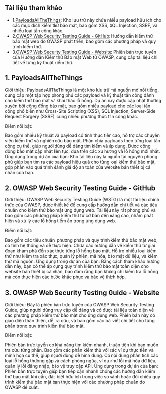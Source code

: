 ##                                                                                      Tài liệu tham khảo

- 1.[PayloadsAllTheThings](https://github.com/swisskyrepo/PayloadsAllTheThings): Kho lưu trữ này chứa nhiều payload hữu ích cho các mục đích kiểm thử bảo mật, bao gồm XSS, SQL Injection, SSRF, và nhiều loại tấn công khác.
- 2.[OWASP Web Security Testing Guide - GitHub](https://github.com/OWASP/wstg/tree/master/document/4-Web_Application_Security_Testing): Hướng dẫn kiểm thử bảo mật web do OWASP phát triển, bao gồm các phương pháp và quy trình kiểm thử.
- 3.[OWASP Web Security Testing Guide - Website](https://owasp.org/www-project-web-security-testing-guide/v42/): Phiên bản trực tuyến của Hướng dẫn Kiểm thử Bảo mật Web từ OWASP, cung cấp tài liệu chi tiết về từng kỹ thuật kiểm thử.

## 1. PayloadsAllTheThings
Giới thiệu:
PayloadsAllTheThings là một kho lưu trữ mã nguồn mở nổi tiếng, cung cấp một tập hợp phong phú các payload và kỹ thuật tấn công dành cho kiểm thử bảo mật và khai thác lỗ hổng. Dự án này được cập nhật thường xuyên bởi cộng đồng bảo mật, bao gồm nhiều payload cho các loại tấn công phổ biến như Cross-Site Scripting (XSS), SQL Injection, Server-Side Request Forgery (SSRF), cùng nhiều phương thức tấn công khác.

Điểm nổi bật:

Bao gồm nhiều kỹ thuật và payload có tính thực tiễn cao, hỗ trợ các chuyên viên kiểm thử và nghiên cứu bảo mật.
Phân chia payloads theo từng loại tấn công cụ thể, giúp người dùng dễ dàng tìm kiếm và áp dụng.
Được cộng đồng bảo mật cập nhật liên tục, dựa trên các xu hướng và lỗ hổng mới nhất.
Ứng dụng trong dự án của bạn:
Kho tài liệu này là nguồn tài nguyên phong phú giúp bạn tìm ra các payload hiệu quả cho từng loại kiểm thử bảo mật, góp phần vào quá trình đánh giá độ an toàn của website bán thiết bị cá nhân của bạn.

## 2. OWASP Web Security Testing Guide - GitHub
Giới thiệu:
OWASP Web Security Testing Guide (WSTG) là một tài liệu chính thức của OWASP, được thiết kế để cung cấp hướng dẫn chi tiết và các tiêu chuẩn cho kiểm thử bảo mật ứng dụng web. Tài liệu này rất phong phú và bao gồm các phương pháp kiểm thử từ cơ bản đến nâng cao, nhằm phát hiện và xử lý các lỗ hổng tiềm ẩn trong ứng dụng web.

Điểm nổi bật:

Bao gồm các tiêu chuẩn, phương pháp và quy trình kiểm thử bảo mật web, có tính hệ thống và dễ thực hiện.
Chứa các hướng dẫn về kiểm thử từ giai đoạn khám phá đến xác thực từng lỗ hổng bảo mật.
Hỗ trợ nhiều loại kiểm thử như kiểm tra xác thực, quản lý phiên, mã hóa, bảo mật dữ liệu, và kiểm thử mã nguồn.
Ứng dụng trong dự án của bạn:
Bằng cách tham khảo hướng dẫn này, bạn có thể áp dụng quy trình kiểm thử bảo mật toàn diện cho website bán thiết bị cá nhân, bảo đảm rằng bạn không chỉ kiểm tra lỗ hổng mà còn thực hiện các bước khắc phục và bảo vệ thích hợp.

## 3. OWASP Web Security Testing Guide - Website
Giới thiệu:
Đây là phiên bản trực tuyến của OWASP Web Security Testing Guide, giúp người dùng truy cập dễ dàng và có được tài liệu toàn diện về các phương pháp kiểm thử bảo mật cho ứng dụng web. Phiên bản này có giao diện thân thiện, dễ tra cứu, và bao gồm các bài viết chi tiết cho từng phần trong quy trình kiểm thử bảo mật.

Điểm nổi bật:

Phiên bản trực tuyến có khả năng tìm kiếm nhanh, thuận tiện khi bạn muốn tra cứu từng phần.
Bao gồm các phần kiểm thử với các ví dụ thực tiễn và minh họa cụ thể, giúp người dùng dễ hình dung.
Có nội dung phân tích các loại lỗ hổng thường gặp và cách phòng ngừa, ví dụ như lỗi mã hóa dữ liệu, quản lý lỗi đăng nhập, bảo vệ truy cập API.
Ứng dụng trong dự án của bạn:
Phiên bản trực tuyến giúp bạn tiếp cận nhanh chóng các hướng dẫn kiểm thử bảo mật khi cần, đặc biệt hữu ích trong việc so sánh hoặc đối chiếu quy trình kiểm thử bảo mật bạn thực hiện với các phương pháp chuẩn do OWASP đề xuất.

